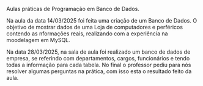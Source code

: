 Aulas práticas de Programação em Banco de Dados.

Na aula da data 14/03/2025 foi feita uma criação de um Banco de Dados. O objetivo de mostrar dados de uma Loja de computadores e perféricos contendo as nformações reais, realizando com a experiência na moodelagem em MySQL.


Na data 28/03/2025, na sala de aula foi realizado um banco de dados de empresa, se referindo com departamentos, cargos, funcionários e tendo todas a informação para cada tabela. 
No final o professor pediu para nós resolver algumas perguntas na prática, com isso esta o resultado feito da aula.


